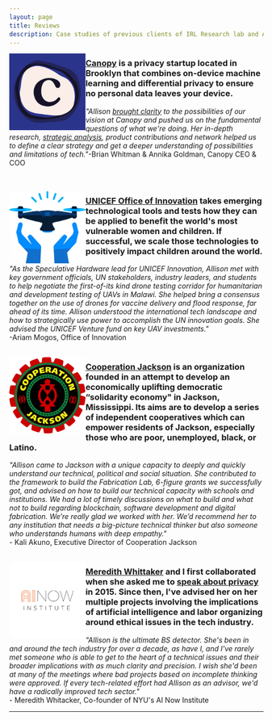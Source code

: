 ```yaml
---
layout: page
title: Reviews
description: Case studies of previous clients of IRL Research lab and Allison Burtch including startups like Canopy, UNICEF, drones, Cooperation Jackson, ecosocialists and google walkouts
---
```


<img src="/assets/canopy.png" alt="canopy" align="left" style="width:30%">

### **[Canopy](canopy.cr/)** is a privacy startup located in Brooklyn that combines on-device machine learning and differential privacy to ensure no personal data leaves your device. 

*"Allison [brought clarity](https://canopy.cr/post/why-is-big-tech-pivoting-on-privacy) to the possibilities of our vision at Canopy and pushed us on the fundamental questions of what we're doing. Her in-depth research, [strategic analysis](https://canopy.cr/post/how-we-think-about-strategy-at-canopy), product contributions and network helped us to define a clear strategy and get a deeper understanding of possibilities and limitations of tech."*-Brian Whitman & Annika Goldman, Canopy CEO & COO
<br>
<br>
<br>

<img src="/assets/drone.png" alt="cj" align="left" style="width:30%">

### **[UNICEF Office of Innovation](https://www.unicef.org/innovation/)** takes emerging technological tools and tests how they can be applied to benefit the world's most vulnerable women and children. If successful, we scale those technologies to positively impact children around the world.

*"As the Speculative Hardware lead for UNICEF Innovation, Allison met with key government officials, UN stakeholders, industry leaders, and students to help negotiate the first-of-its kind drone testing corridor for humanitarian and development testing of UAVs in Malawi. She helped bring a consensus together on the use of drones for vaccine delivery and flood response, far ahead of its time. Allison understood the international tech landscape and how to strategically use power to accomplish the UN innovation goals. She advised the UNICEF Venture fund on key UAV investments."* <br> -Ariam Mogos, Office of Innovation
<br>
<br>

<img src="/assets/CJ-Logo-web.png" alt="cj" align="left" style="width:30%">

### **[Cooperation Jackson](https://cooperationjackson.org/)** is an organization founded in an attempt to develop an economically uplifting democratic “solidarity economy" in Jackson, Mississippi. Its aims are to develop a series of independent cooperatives which can empower residents of Jackson, especially those who are poor, unemployed, black, or Latino.

*"Allison came to Jackson with a unique capacity to deeply and quickly understand our technical, political and social situation. She contributed to the framework to build the Fabrication Lab, 6-figure grants we successfully got, and advised on how to build our technical capacity with schools and institutions. We had a lot of timely discussions on what to build and what not to build regarding blockchain, software development and digital fabrication. We’re really glad we worked with her. We’d recommend her to any institution that needs a big-picture technical thinker but also someone who understands humans with deep empathy."* <br>- Kali Akuno, Executive Director of Cooperation Jackson
<br>
<br>

<img src="/assets/ainow.png" alt="cj" align="left" style="width:30%">

### **[Meredith Whittaker](https://ainowinstitute.org/)** and I first collaborated when she asked me to [speak about privacy](https://pioneerworks.org/programs/art-design-and-the-future-of-privacy/) in 2015. Since then, I've advised her on her multiple projects involving the implications of artificial intelligence and labor organizing around ethical issues in the tech industry. 

*"Allison is the ultimate BS detector. She's been in and around the tech industry for over a decade, as have I, and I've rarely met someone who is able to get to the heart of a technical issues and their broader implications with as much clarity and precision. I wish she'd been at many of the meetings where bad projects based on incomplete thinking were approved. If every tech-related effort had Allison as an advisor, we'd have a radically improved tech sector."* <br>- Meredith Whitacker, Co-founder of NYU's AI Now Institute 
<br>



***